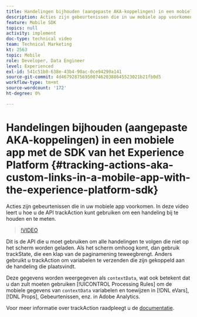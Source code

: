 ```yaml
---
title: Handelingen bijhouden (aangepaste AKA-koppelingen) in een mobiele app met de SDK van het Experience Platform
description: Acties zijn gebeurtenissen die in uw mobiele app voorkomen. In deze video leert u hoe u de API trackAction kunt gebruiken om een handeling bij te houden en te meten.
feature: Mobile SDK
topics: null
activity: implement
doc-type: technical video
team: Technical Marketing
kt: 2563
topic: Mobile
role: Developer, Data Engineer
level: Experienced
exl-id: 541c51b8-638e-43b4-90ac-0ce94290a141
source-git-commit: 4d467928756950074620388645523021b21fb0d5
workflow-type: tm+mt
source-wordcount: '172'
ht-degree: 0%

---
```


# Handelingen bijhouden (aangepaste AKA-koppelingen) in een mobiele app met de SDK van het Experience Platform {#tracking-actions-aka-custom-links-in-a-mobile-app-with-the-experience-platform-sdk}

Acties zijn gebeurtenissen die in uw mobiele app voorkomen. In deze video leert u hoe u de API trackAction kunt gebruiken om een handeling bij te houden en te meten.

>[!VIDEO](https://video.tv.adobe.com/v/26268/?quality=12&learn=on)

Dit is de API die u moet gebruiken om alle handelingen te volgen die niet op het scherm worden geladen. Als het scherm omhoog komt, dan gebruik trackState, die een klap van de paginamening teweegbrengt. Anders gebruikt u trackAction om variabelen te verzenden die zijn gekoppeld aan de handeling die plaatsvindt.

Deze gegevens worden weergegeven als `contextData`, wat ook betekent dat u dan zult moeten gebruiken [!UICONTROL Processing Rules] om de mobiele gegevens van `contextData` variabelen en toewijzen in [!DNL eVars], [!DNL Props], Gebeurtenissen, enz. in Adobe Analytics.

Voor meer informatie over trackAction raadpleegt u de [documentatie](https://developer.adobe.com/client-sdks/documentation/getting-started/track-events/#track-user-actions-for-adobe-analytics).
